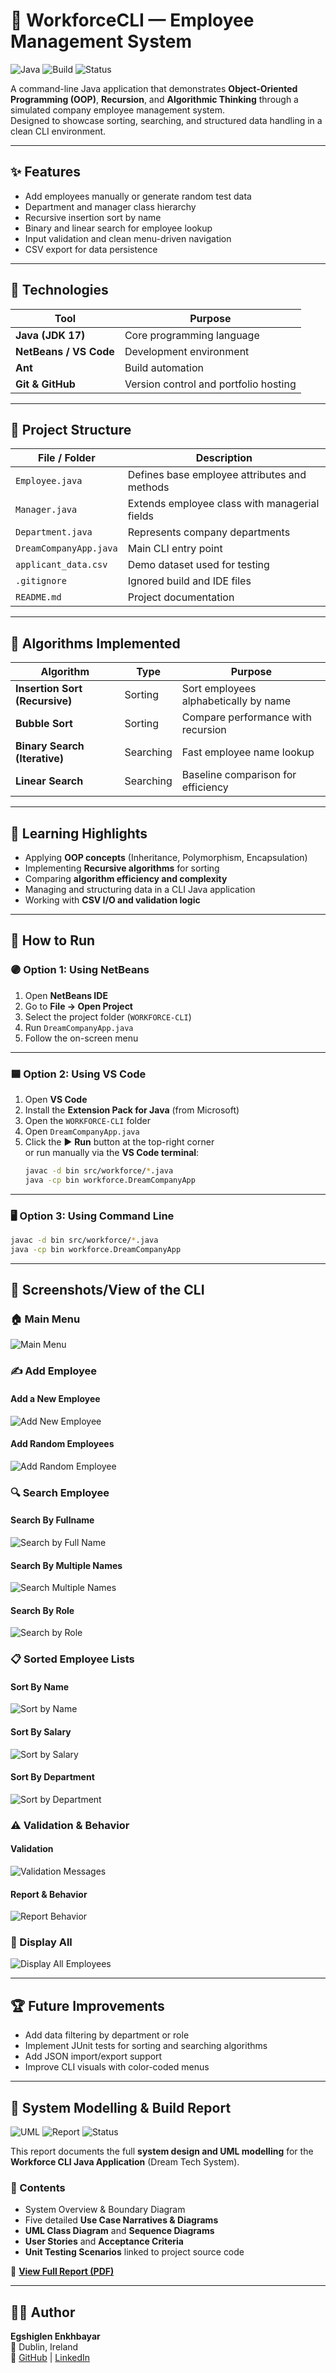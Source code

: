 # 🧠 WorkforceCLI — Employee Management System
![Java](https://img.shields.io/badge/Java-17-blue)
![Build](https://img.shields.io/badge/Build-NetBeans-green)
![Status](https://img.shields.io/badge/Status-Complete-brightgreen)

A command-line Java application that demonstrates **Object-Oriented Programming (OOP)**, **Recursion**, and **Algorithmic Thinking** through a simulated company employee management system.  
Designed to showcase sorting, searching, and structured data handling in a clean CLI environment.

---

## ✨ Features
- Add employees manually or generate random test data  
- Department and manager class hierarchy  
- Recursive insertion sort by name  
- Binary and linear search for employee lookup  
- Input validation and clean menu-driven navigation  
- CSV export for data persistence  

---

## 🧩 Technologies
| Tool | Purpose |
|------|----------|
| **Java (JDK 17)** | Core programming language |
| **NetBeans / VS Code** | Development environment |
| **Ant** | Build automation |
| **Git & GitHub** | Version control and portfolio hosting |

---

## 📁 Project Structure
| File / Folder | Description |
|----------------|--------------|
| `Employee.java` | Defines base employee attributes and methods |
| `Manager.java` | Extends employee class with managerial fields |
| `Department.java` | Represents company departments |
| `DreamCompanyApp.java` | Main CLI entry point |
| `applicant_data.csv` | Demo dataset used for testing |
| `.gitignore` | Ignored build and IDE files |
| `README.md` | Project documentation |

---

## 🧮 Algorithms Implemented
| Algorithm | Type | Purpose |
|------------|------|----------|
| **Insertion Sort (Recursive)** | Sorting | Sort employees alphabetically by name |
| **Bubble Sort** | Sorting | Compare performance with recursion |
| **Binary Search (Iterative)** | Searching | Fast employee name lookup |
| **Linear Search** | Searching | Baseline comparison for efficiency |

---

## 🧠 Learning Highlights
- Applying **OOP concepts** (Inheritance, Polymorphism, Encapsulation)  
- Implementing **Recursive algorithms** for sorting  
- Comparing **algorithm efficiency and complexity**  
- Managing and structuring data in a CLI Java application  
- Working with **CSV I/O and validation logic**  

---

## 🧪 How to Run

### 🟣 Option 1: Using NetBeans
1. Open **NetBeans IDE**  
2. Go to **File → Open Project**  
3. Select the project folder (`WORKFORCE-CLI`)  
4. Run `DreamCompanyApp.java`  
5. Follow the on-screen menu  

---

### 🟦 Option 2: Using VS Code
1. Open **VS Code**  
2. Install the **Extension Pack for Java** (from Microsoft)  
3. Open the `WORKFORCE-CLI` folder  
4. Open `DreamCompanyApp.java`  
5. Click the ▶️ **Run** button at the top-right corner  
   or run manually via the **VS Code terminal**:
   ```bash
   javac -d bin src/workforce/*.java
   java -cp bin workforce.DreamCompanyApp

---

### 🖥️ Option 3: Using Command Line
```bash
javac -d bin src/workforce/*.java
java -cp bin workforce.DreamCompanyApp
```

---

## 📸 Screenshots/View of the CLI

### 🏠 Main Menu
![Main Menu](docs/screenshot-menu.png)

### ✍️ Add Employee
#### Add a New Employee
![Add New Employee](docs/screenshot-add-new-employee.png)
#### Add Random Employees
![Add Random Employee](docs/screenshot-add-random-employee.png)

### 🔍 Search Employee
#### Search By Fullname
![Search by Full Name](docs/screenshot-searchbyfullname.png)
#### Search By Multiple Names
![Search Multiple Names](docs/screenshot-searchbymultiplenames.png)
#### Search By Role
![Search by Role](docs/screenshot-searchbyrole.png)

### 📋 Sorted Employee Lists
#### Sort By Name
![Sort by Name](docs/screenshot-sortbyname.png)
#### Sort By Salary
![Sort by Salary](docs/screenshot-sortbysalary.png)
#### Sort By Department
![Sort by Department](docs/screenshot-sortbydepartment.png)

### ⚠️ Validation & Behavior
#### Validation
![Validation Messages](docs/screenshot-validations.png)
#### Report & Behavior
![Report Behavior](docs/screenshot-report-behavior.png)

### 🧾 Display All
![Display All Employees](docs/screenshot-display.png)


---

## 🏆 Future Improvements

- Add data filtering by department or role
- Implement JUnit tests for sorting and searching algorithms
- Add JSON import/export support
- Improve CLI visuals with color-coded menus

---

## 🧩 System Modelling & Build Report

![UML](https://img.shields.io/badge/Modeling-UML-blue)
![Report](https://img.shields.io/badge/Type-Academic-orange)
![Status](https://img.shields.io/badge/Status-Complete-brightgreen)

This report documents the full **system design and UML modelling** for the **Workforce CLI Java Application** (Dream Tech System).

### 📘 Contents
- System Overview & Boundary Diagram  
- Five detailed **Use Case Narratives & Diagrams**  
- **UML Class Diagram** and **Sequence Diagrams**  
- **User Stories** and **Acceptance Criteria**  
- **Unit Testing Scenarios** linked to project source code  

📄 [**View Full Report (PDF)**](./docs/Workforce-CLI-System-Modelling-Report.pdf)


---

## 👩‍💻 Author
**Egshiglen Enkhbayar**  
📍 Dublin, Ireland  
🔗 [GitHub](https://github.com/egshiglen-henny) | [LinkedIn](https://linkedin.com/in/egshiglen)
